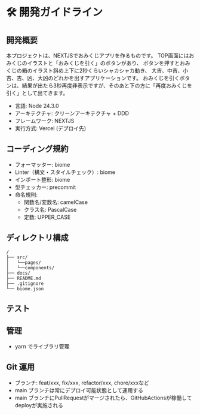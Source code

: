 # 🛠 開発ガイドライン

## 開発概要

本プロジェクトは、NEXTJSでおみくじアプリを作るものです。
TOP画面にはおみくじのイラストと「おみくじを引く」のボタンがあり、
ボタンを押すとおみくじの箱のイラスト斜め上下に2秒くらいシャカシャカ動き、
大吉、中吉、小吉、吉、凶、大凶のどれかを出すアプリケーションです。
おみくじを引くボタンは、結果が出たら3秒再度非表示ですが、そのあと下の方に「再度おみくじを引く」として出てきます。

- 言語: Node 24.3.0
- アーキテクチャ: クリーンアーキテクチャ + DDD
- フレームワーク: NEXTJS
- 実行方式: Vercel (デプロイ先)

## コーディング規約

- フォーマッター: biome
- Linter（構文・スタイルチェック）: biome
- インポート整形: biome
- 型チェッカー: precommit
- 命名規則:
  - 関数名/変数名: camelCase
  - クラス名: PascalCase
  - 定数: UPPER_CASE

## ディレクトリ構成

```
/
├── src/
│   └──pages/
│   └──components/
├── docs/
├── README.md
├── .gitignore
└── biome.json
```

## テスト

## 管理
- yarn でライブラリ管理

## Git 運用

- ブランチ: feat/xxx, fix/xxx, refactor/xxx, chore/xxxなど
- main ブランチは常にデプロイ可能状態として運用する
- main ブランチにPullRequestがマージされたら、GitHubActionsが稼働してdeployが実施される
